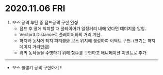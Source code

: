 # 2020.11.06 FRI

1. 보스 공격 루틴 중 점프공격 구현 완성
	- 점프 후 땅에 착지할 때 플레이어가 일정거리 내에 있다면 데미지를 입힘.
	- Vector3.Distance로 플레이어와의 거리 계산.
	- 착지와 동시에 착지 파티클을 보스 위치에 생성하여 이펙트 구현. (크기는 착지데미지 거리만큼)
	- 위의 동작들을 수행하기 위해 함수를 구현하고 애니메이션 이벤트로 추가.


***


- 보스 불뿜기 공격 구현하기 !! 
  